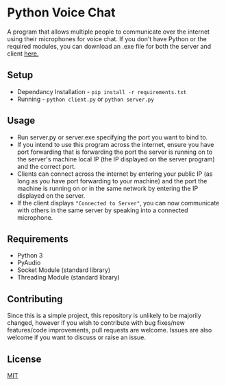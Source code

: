 # Python Voice Chat
A program that allows multiple people to communicate over the internet using their microphones for voice chat. If you don't have Python or the required modules, you can download an .exe file for both the server and client [here.](https://github.com/TomPrograms/Python-Voice-Chat/releases/tag/0.1)

## Setup
- Dependancy Installation - ``pip install -r requirements.txt``
- Running - ``python client.py`` or ``python server.py``

## Usage
- Run server.py or server.exe specifying the port you want to bind to.
- If you intend to use this program across the internet, ensure you have port forwarding that is forwarding the port the server is running on to the server's machine local IP (the IP displayed on the server program) and the correct port.
- Clients can connect across the internet by entering your public IP (as long as you have port forwarding to your machine) and the port the machine is running on or in the same network by entering the IP displayed on the server.
- If the client displays ``"Connected to Server"``, you can now communicate with others in the same server by speaking into a connected microphone.

## Requirements
- Python 3
- PyAudio
- Socket Module (standard library)
- Threading Module (standard library)

## Contributing
Since this is a simple project, this repository is unlikely to be majorily changed, however if you wish to contribute with bug fixes/new features/code improvements, pull requests are welcome. Issues are also welcome if you want to discuss or raise an issue.

## License
[MIT](https://choosealicense.com/licenses/mit/)

